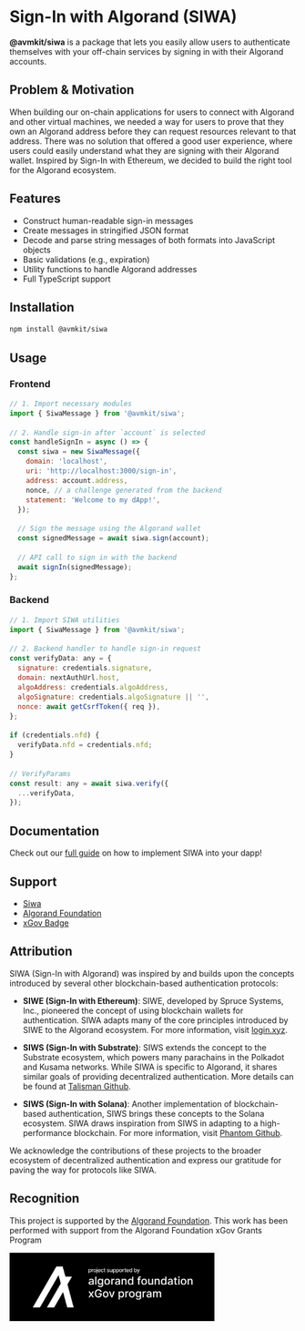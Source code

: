 # Sign-In with Algorand (SIWA)

**@avmkit/siwa** is a package that lets you easily allow users to authenticate themselves with your off-chain services by signing in with their Algorand accounts.

## Problem & Motivation

When building our on-chain applications for users to connect with Algorand and other virtual machines, we needed a way for users to prove that they own an Algorand address before they can request resources relevant to that address. There was no solution that offered a good user experience, where users could easily understand what they are signing with their Algorand wallet. Inspired by Sign-In with Ethereum, we decided to build the right tool for the Algorand ecosystem.

## Features

- Construct human-readable sign-in messages
- Create messages in stringified JSON format
- Decode and parse string messages of both formats into JavaScript objects
- Basic validations (e.g., expiration)
- Utility functions to handle Algorand addresses
- Full TypeScript support

## Installation

```bash
npm install @avmkit/siwa
```

## Usage

### Frontend

```javascript
// 1. Import necessary modules
import { SiwaMessage } from '@avmkit/siwa';

// 2. Handle sign-in after `account` is selected
const handleSignIn = async () => {
  const siwa = new SiwaMessage({
    domain: 'localhost',
    uri: 'http://localhost:3000/sign-in',
    address: account.address,
    nonce, // a challenge generated from the backend
    statement: 'Welcome to my dApp!',
  });

  // Sign the message using the Algorand wallet
  const signedMessage = await siwa.sign(account);

  // API call to sign in with the backend
  await signIn(signedMessage);
};
```

### Backend

```javascript
// 1. Import SIWA utilities
import { SiwaMessage } from '@avmkit/siwa';

// 2. Backend handler to handle sign-in request
const verifyData: any = {
  signature: credentials.signature,
  domain: nextAuthUrl.host,
  algoAddress: credentials.algoAddress,
  algoSignature: credentials.algoSignature || '',
  nonce: await getCsrfToken({ req }),
};

if (credentials.nfd) {
  verifyData.nfd = credentials.nfd;
}

// VerifyParams
const result: any = await siwa.verify({
  ...verifyData,
});
```

## Documentation

Check out our [full guide](https://docs.siwa.org) on how to implement SIWA into your dapp!

## Support

- [Siwa](https://siwa.org/)
- [Algorand Foundation](https://developer.algorand.org/)
- [xGov Badge](https://github.com/headline-design/xgov-badge)

## Attribution

SIWA (Sign-In with Algorand) was inspired by and builds upon the concepts introduced by several other blockchain-based authentication protocols:

- **SIWE (Sign-In with Ethereum)**: SIWE, developed by Spruce Systems, Inc., pioneered the concept of using blockchain wallets for authentication. SIWA adapts many of the core principles introduced by SIWE to the Algorand ecosystem. For more information, visit [login.xyz](https://login.xyz/).

- **SIWS (Sign-In with Substrate)**: SIWS extends the concept to the Substrate ecosystem, which powers many parachains in the Polkadot and Kusama networks. While SIWA is specific to Algorand, it shares similar goals of providing decentralized authentication. More details can be found at [Talisman Github](https://github.com/TalismanSociety/siws).

- **SIWS (Sign-In with Solana)**: Another implementation of blockchain-based authentication, SIWS brings these concepts to the Solana ecosystem. SIWA draws inspiration from SIWS in adapting to a high-performance blockchain. For more information, visit [Phantom Github](https://github.com/phantom/sign-in-with-solana).

We acknowledge the contributions of these projects to the broader ecosystem of decentralized authentication and express our gratitude for paving the way for protocols like SIWA.

## Recognition

This project is supported by the [Algorand Foundation](https://algorand.foundation/). This work has been performed with support from the Algorand Foundation xGov Grants Program

  <picture>
        <source media="(prefers-color-scheme: dark)" srcset="https://github.com/headline-design/xgov-badge/blob/main/xgov-badge-github-banner.png?raw=true">
       <img alt="siws logo" src="https://github.com/headline-design/xgov-badge/blob/main/xgov-badge-primary.png?raw=true" width="auto" height="120">
  </picture>
